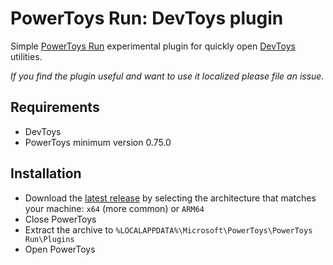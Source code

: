 # PowerToys Run: DevToys plugin

Simple [PowerToys Run](https://learn.microsoft.com/windows/powertoys/run) experimental plugin for quickly open [DevToys](https://devtoys.app) utilities.

_If you find the plugin useful and  want to use it localized please file an issue._

## Requirements

- DevToys
- PowerToys minimum version 0.75.0

## Installation

- Download the [latest release](https://github.com/davidegiacometti/PowerToys-Run-DevToys/releases/) by selecting the architecture that matches your machine: `x64` (more common) or `ARM64`
- Close PowerToys
- Extract the archive to `%LOCALAPPDATA%\Microsoft\PowerToys\PowerToys Run\Plugins`
- Open PowerToys